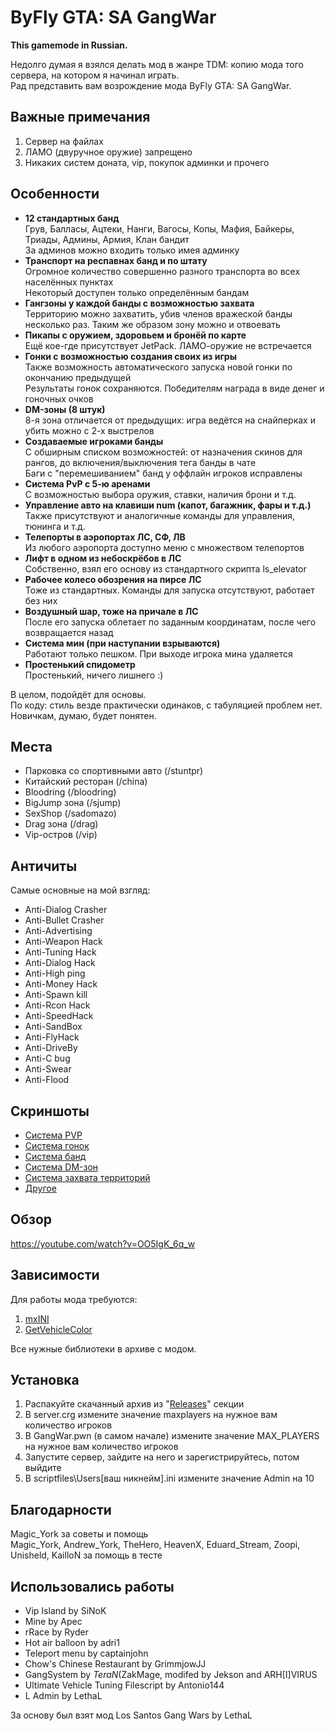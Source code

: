 # ByFly GTA: SA GangWar

**This gamemode in Russian.**

Недолго думая я взялся делать мод в жанре TDM: копию мода того сервера, на котором я начинал играть.  
Рад представить вам возрождение мода ByFly GTA: SA GangWar.

## Важные примечания
1. Сервер на файлах
2. ЛАМО (двуручное оружие) запрещено
3. Никаких систем доната, vip, покупок админки и прочего

## Особенности
* **12 стандартных банд**  
Грув, Балласы, Ацтеки, Нанги, Вагосы, Копы, Мафия, Байкеры, Триады, Админы, Армия, Клан бандит  
За админов можно входить только имея админку
* **Транспорт на респавнах банд и по штату**  
Огромное количество совершенно разного транспорта во всех населённых пунктах  
Некоторый доступен только определённым бандам
* **Гангзоны у каждой банды с возможностью захвата**  
Территорию можно захватить, убив членов вражеской банды несколько раз. Таким же образом зону можно и отвоевать
* **Пикапы с оружием, здоровьем и бронёй по карте**  
Ещё кое-где присутствует JetPack. ЛАМО-оружие не встречается
* **Гонки с возможностью создания своих из игры**  
Также возможность автоматического запуска новой гонки по окончанию предыдущей  
Результаты гонок сохраняются. Победителям награда в виде денег и гоночных очков
* **DM-зоны (8 штук)**  
8-я зона отличается от предыдущих: игра ведётся на снайперках и убить можно с 2-х выстрелов
* **Создаваемые игроками банды**  
С обширным списком возможностей: от назначения скинов для рангов, до включения/выключения тега банды в чате  
Баги с "перемешиванием" банд у оффлайн игроков исправлены
* **Система PvP с 5-ю аренами**  
С возможностью выбора оружия, ставки, наличия брони и т.д.
* **Управление авто на клавиши num (капот, багажник, фары и т.д.)**  
Также присутствуют и аналогичные команды для управления, тюнинга и т.д.
* **Телепорты в аэропортах ЛС, СФ, ЛВ**  
Из любого аэропорта доступно меню с множеством телепортов
* **Лифт в одном из небоскрёбов в ЛС**  
Собственно, взял его основу из стандартного скрипта ls_elevator
* **Рабочее колесо обозрения на пирсе ЛС**  
Тоже из стандартных. Команды для запуска отсутствуют, работает без них
* **Воздушный шар, тоже на причале в ЛС**  
После его запуска облетает по заданным координатам, после чего возвращается назад
* **Система мин (при наступании взрываются)**  
Работают только пешком. При выходе игрока мина удаляется
* **Простенький спидометр**  
Простенький, ничего лишнего :)

В целом, подойдёт для основы.  
По коду: стиль везде практически одинаков, с табуляцией проблем нет.  
Новичкам, думаю, будет понятен.

## Места
* Парковка со спортивными авто (/stuntpr)
* Китайский ресторан (/china)
* Bloodring (/bloodring)
* BigJump зона (/sjump)
* SexShop (/sadomazo)
* Drag зона (/drag)
* Vip-остров (/vip)

## Античиты
Самые основные на мой взгляд:
* Anti-Dialog Crasher
* Anti-Bullet Crasher
* Anti-Advertising
* Anti-Weapon Hack
* Anti-Tuning Hack
* Anti-Dialog Hack
* Anti-High ping
* Anti-Money Hack
* Anti-Spawn kill
* Anti-Rcon Hack
* Anti-SpeedHack
* Anti-SandBox
* Anti-FlyHack
* Anti-DriveBy
* Anti-C bug
* Anti-Swear
* Anti-Flood

## Скриншоты
* [Система PVP](http://imgur.com/a/nWwTe)
* [Система гонок](http://imgur.com/a/TYsF0)
* [Система банд](http://imgur.com/a/6mwan)
* [Система DM-зон](http://imgur.com/a/yFi0P)
* [Система захвата территорий](http://imgur.com/a/abV9o)
* [Другое](http://imgur.com/a/FMTuu)

## Обзор
https://youtube.com/watch?v=OO5IgK_6q_w

## Зависимости
Для работы мода требуются:
1. [mxINI](https://github.com/Open-GTO/mxINI)
2. [GetVehicleColor](https://pastebin.com/CS5X1C96)

Все нужные библиотеки в архиве с модом.

## Установка
1. Распакуйте скачанный архив из "[Releases](https://github.com/NexiusTailer/ByFly-GTA-SA-GangWar/releases)" секции
2. В server.crg измените значение maxplayers на нужное вам количество игроков
3. В GangWar.pwn (в самом начале) измените значение MAX_PLAYERS на нужное вам количество игроков
4. Запустите сервер, зайдите на него и зарегистрируйтесь, потом выйдите
5. В scriptfiles\Users\[ваш никнейм].ini измените значение Admin на 10

## Благодарности
Magic_York за советы и помощь  
Magic_York, Andrew_York, TheHero, HeavenX, Eduard_Stream, Zoopi, Unisheld, KailloN за помощь в тесте

## Использовались работы
* Vip Island by SiNoK
* Mine by Apec
* rRace by Ryder
* Hot air balloon by adri1
* Teleport menu by captainjohn
* Chow's Chinese Restaurant by GrimmjowJJ
* GangSystem by _TeraN_(ZakMage, modifed by Jekson and ARH[I]VIRUS
* Ultimate Vehicle Tuning Filescript by Antonio144
* L Admin by LethaL

За основу был взят мод Los Santos Gang Wars by LethaL
